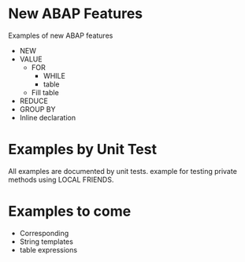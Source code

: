 # New ABAP Features
Examples of new ABAP features
* NEW
* VALUE
  * FOR
    * WHILE
    * table
  * Fill table
* REDUCE
* GROUP BY
* Inline declaration

# Examples by Unit Test
All examples are documented by unit tests.
example for testing private methods using LOCAL FRIENDS.

# Examples to come
* Corresponding
* String templates
* table expressions
